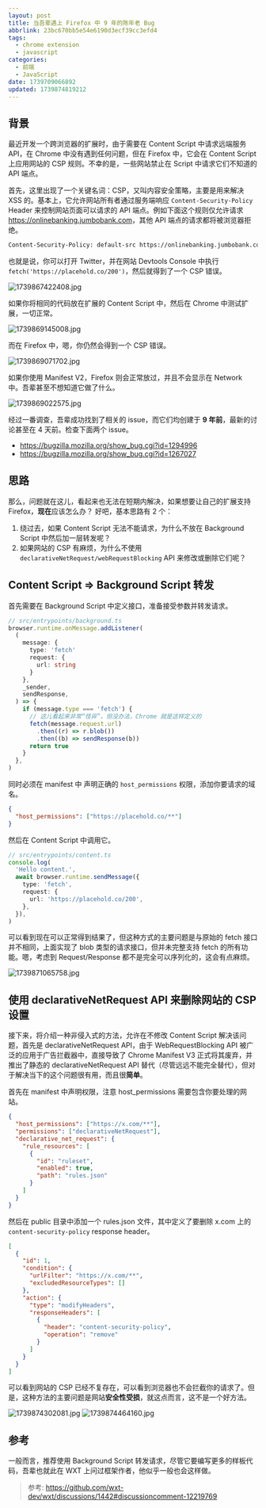 ```yaml
---
layout: post
title: 当吾辈遇上 Firefox 中 9 年的陈年老 Bug
abbrlink: 23bc670bb5e54e6190d3ecf39cc3efd4
tags:
  - chrome extension
  - javascript
categories:
  - 前端
  - JavaScript
date: 1739709066892
updated: 1739874819212
---
```


## 背景

最近开发一个跨浏览器的扩展时，由于需要在 Content Script 中请求远端服务 API，在 Chrome 中没有遇到任何问题，但在 Firefox 中，它会在 Content Script 上应用网站的 CSP 规则。不幸的是，一些网站禁止在 Script 中请求它们不知道的 API 端点。

首先，这里出现了一个关键名词：CSP，又叫内容安全策略，主要是用来解决 XSS 的。基本上，它允许网站所有者通过服务端响应 `Content-Security-Policy` Header 来控制网站页面可以请求的 API 端点。例如下面这个规则仅允许请求 <https://onlinebanking.jumbobank.com>，其他 API 端点的请求都将被浏览器拒绝。

```sh
Content-Security-Policy: default-src https://onlinebanking.jumbobank.com
```

也就是说，你可以打开 Twitter，并在网站 Devtools Console 中执行 `fetch('https://placehold.co/200')`，然后就得到了一个 CSP 错误。

![1739867422408.jpg](/resources/aa68ef087c2044e4a1fafb077f962576.jpg)

如果你将相同的代码放在扩展的 Content Script 中，然后在 Chrome 中测试扩展，一切正常。

![1739869145008.jpg](/resources/35f3fb6bbe5f4544924dc23d1bf348dc.jpg)

而在 Firefox 中，嗯，你仍然会得到一个 CSP 错误。

![1739869071702.jpg](/resources/838110e1f6aa47a5be7000f7741af8f4.jpg)

如果你使用 Manifest V2，Firefox 则会正常放过，并且不会显示在 Network 中。吾辈甚至不想知道它做了什么。

![1739869022575.jpg](/resources/e8e313f472d54336819881927ecfc82c.jpg)

经过一番调查，吾辈成功找到了相关的 issue，而它们均创建于 **9 年前**，最新的讨论甚至在 4 天前。检查下面两个 issue。

- <https://bugzilla.mozilla.org/show_bug.cgi?id=1294996>
- <https://bugzilla.mozilla.org/show_bug.cgi?id=1267027>

## 思路

那么，问题就在这儿，看起来也无法在短期内解决，如果想要让自己的扩展支持 Firefox，**现在**应该怎么办？
好吧，基本思路有 2 个：

1. 绕过去，如果 Content Script 无法不能请求，为什么不放在 Background Script 中然后加一层转发呢？
2. 如果网站的 CSP 有麻烦，为什么不使用 `declarativeNetRequest/webRequestBlocking` API 来修改或删除它们呢？

## Content Script => Background Script 转发

首先需要在 Background Script 中定义接口，准备接受参数并转发请求。

```ts
// src/entrypoints/background.ts
browser.runtime.onMessage.addListener(
  (
    message: {
      type: 'fetch'
      request: {
        url: string
      }
    },
    _sender,
    sendResponse,
  ) => {
    if (message.type === 'fetch') {
      // 这儿看起来非常“怪异”，但没办法，Chrome 就是这样定义的
      fetch(message.request.url)
        .then((r) => r.blob())
        .then((b) => sendResponse(b))
      return true
    }
  },
)
```

同时必须在 manifest 中 声明正确的 `host_permissions` 权限，添加你要请求的域名。

```json
{
  "host_permissions": ["https://placehold.co/**"]
}
```

然后在 Content Script 中调用它。

```ts
// src/entrypoints/content.ts
console.log(
  'Hello content.',
  await browser.runtime.sendMessage({
    type: 'fetch',
    request: {
      url: 'https://placehold.co/200',
    },
  }),
)
```

可以看到现在可以正常得到结果了，但这种方式的主要问题是与原始的 fetch 接口并不相同，上面实现了 blob 类型的请求接口，但并未完整支持 fetch 的所有功能。嗯，考虑到 Request/Response 都不是完全可以序列化的，这会有点麻烦。

![1739871065758.jpg](/resources/9e5821446ec24c8cbd0584cf1e55940f.jpg)

## 使用 declarativeNetRequest API 来删除网站的 CSP 设置

接下来，将介绍一种非侵入式的方法，允许在不修改 Content Script 解决该问题，首先是 declarativeNetRequest API，由于 WebRequestBlocking API 被广泛的应用于广告拦截器中，直接导致了 Chrome Manifest V3 正式将其废弃，并推出了静态的 declarativeNetRequest API 替代（尽管远远不能完全替代），但对于解决当下的这个问题很有用，而且很**简单**。

首先在 manifest 中声明权限，注意 host\_permissions 需要包含你要处理的网站。

```json
{
  "host_permissions": ["https://x.com/**"],
  "permissions": ["declarativeNetRequest"],
  "declarative_net_request": {
    "rule_resources": [
      {
        "id": "ruleset",
        "enabled": true,
        "path": "rules.json"
      }
    ]
  }
}
```

然后在 public 目录中添加一个 rules.json 文件，其中定义了要删除 x.com 上的 `content-security-policy` response header。

```json
[
  {
    "id": 1,
    "condition": {
      "urlFilter": "https://x.com/**",
      "excludedResourceTypes": []
    },
    "action": {
      "type": "modifyHeaders",
      "responseHeaders": [
        {
          "header": "content-security-policy",
          "operation": "remove"
        }
      ]
    }
  }
]
```

可以看到网站的 CSP 已经不复存在，可以看到浏览器也不会拦截你的请求了。但是，这种方法的主要问题是网站**安全性受损**，就这点而言，这不是一个好方法。

![1739874302081.jpg](/resources/a755bf5409d74659acb60429cce6aa01.jpg)
![1739874464160.jpg](/resources/7db3f4599d22490cbabed9167d45e764.jpg)

## 参考

一般而言，推荐使用 Background Script 转发请求，尽管它要编写更多的样板代码，吾辈也就此在 WXT 上问过框架作者，他似乎一般也会这样做。

> 参考: <https://github.com/wxt-dev/wxt/discussions/1442#discussioncomment-12219769>
